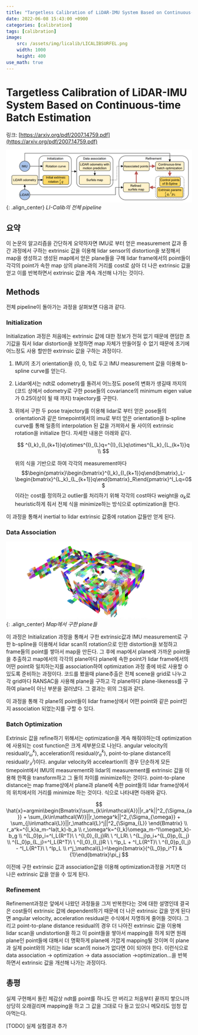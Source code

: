 ```yaml
---
title: "Targetless Calibration of LiDAR-IMU System Based on Continuous-time Batch Estimation"
date: 2022-06-08 15:43:00 +0900
categories: [calibration]
tags: [calibration]
image: 
    src: /assets/img/licalib/LICALIBSURFEL.png
    width: 1000
    height: 400
use_math: true
---
```


# Targetless Calibration of LiDAR-IMU System Based on Continuous-time Batch Estimation

링크: [https://arxiv.org/pdf/2007.14759.pdf](https://arxiv.org/pdf/2007.14759.pdf)

![licalib-pipeline](/assets/img/licalib/LICALIBPIPELINE.png){: .align_center}
_LI-Calib의 전체 pipeline_

## 요약

이 논문의 알고리즘을 간단하게 요약하자면 IMU로 부터 얻은 measurement 값과 중간 과정에서 구하는 extrinsic 값을 이용해 lidar sensor의 distortion을 보정해서 map을 생성하고 생성된 map에서 얻은 plane들을 구해 lidar frame에서의 point들이 각각의 point가 속한 map 상의 plane과의 거리를 cost로 삼아 더 나은 extrinsic 값을 얻고 이를 반복하면서 extrinsic 값을 계속 개선해 나가는 것이다.

## Methods

전체 pipeline이 돌아가는 과정을 살펴보면 다음과 같다.

### Initialization

Initialization 과정은 처음에는 extrinsic 값에 대한 정보가 전혀 없기 때문에 랜덤한 초기값을 줘서 lidar distortion을 보정하면 map 자체가 만들어질 수 없기 때문에 초기에 어느정도 사용 할만한 extrinsic 값을 구하는 과정이다.

1. IMU의 초기 orientation을 (0, 0, 1)로 두고 IMU measurement 값을 이용해 b-spline curve를 얻는다.

2. Lidar에서는 ndt로 odometry를 돌려서 어느정도 pose의 변화가 생길때 까지의(코드 상에서 odometry로 구한 pose들의 covariance의 minimum eigen value가 0.25이상이 될 때 까지) trajectory를 구한다.

3. 위에서 구한 두 pose trajectory를 이용해 lidar로 부터 얻은 pose들의 orientation과 같은 timepoint에서의 imu로 부터 얻은 orientation을 b-spline curve를 통해 일종의 interpolation 된 값을 가져와서 둘 사이의 extrinsic rotation을 initialize 한다. 자세한 내용은 아래와 같다.

    $$
    ^{I_k}_{I_{k+1}}q\otimes^{I}_{L}q=^{I}_{L}q\otimes^{L_k}_{L_{k+1}}q \\
    $$

    위의 식을 기반으로 하여 각각의 measurement마다 $$\begin{pmatrix}\begin{bmatrix}^{I_k}_{I_{k+1}}q\end{bmatrix}_L-\begin{bmatrix}^{L_k}_{L_{k+1}}q\end{bmatrix}_R\end{pmatrix}^I_Lq=0$$ 이라는 cost를 정의하고 outlier를 처리하기 위해 각각의 cost마다 weight을 ${\alpha_k}$로 heuristic하게 줘서 전체 식을 minimize하는 방식으로 optimization을 한다.

이 과정을 통해서 inertial to lidar extrinsic 값중에 rotation 값들만 얻게 된다.

### Data Association

![licalib-surfelmap](/assets/img/licalib/LICALIBSURFEL.png){: .align_center}
_Map에서 구한 plane들_

이 과정은 Initialization 과정을 통해서 구한 extrinsic값과 IMU measurement로 구한 b-spline을 이용해서 lidar scan의 rotation으로 인한 distortion을 보정하고 frame들의 point를 쌓아서 map을 만든다. 그 후에 map에서 plane에 가까운 point들을 추출하고 map에서의 각각의 plane마다 plane에 속한 point가 lidar frame에서의 어떤 point와 일치하는지를 association하여 optimization 과정 중에 바로 사용할 수 있도록 준비하는 과정이다. 코드를 봤을때 plane추출은 전체 scene을 grid로 나누고 각 grid마다 RANSAC을 사용해 plane을 구하고 각 plane마다 plane-likeness를 구하여 plane이 아닌 부분을 걸러냈다. 그 결과는 위의 그림과 같다.

이 과정을 통해 각 plane의 point들이 lidar frame상에서 어떤 point와 같은 point인지 association 되었는지를 구할 수 있다.

### Batch Optimization

Extrinsic 값을 refine하기 위해서는 optimization을 계속 해줘야하는데 optimization에 사용되는 cost function은 크게 세부분으로 나뉜다. angular velocity의 residual($r_{\omega}^{k}$), acceleration의 residual($r_{a}^k$), point-to-plane distance의 residual($r_{\mathcal{L}}^{j}$)이다. angular velocity와 acceleartion의 경우 단순하게 모든 timepoint에서 IMU의 measurement와 lidar의 measurement를 extrinsic 값을 이용해 한쪽을 transform하고 그 둘의 차이를 minimize하는 것이다. point-to-plane distance는 map frame상에서 plane과 plane에 속한 point들의 lidar frame상에서의 위치에서의 거리를 minimize 하는 것이다. 식으로 나타내면 아래와 같다.

$$ 
\hat{x}=argmin\begin{Bmatrix}\sum_{k\in\mathcal{A}}||r_a^k||^2_{\Sigma_{a}} + \sum_{k\in\mathcal{W}}||r_\omega^k||^2_{\Sigma_{\omega}} + \sum_{j\in\mathcal{L}}||r_\mathcal{L}^j||^2_{\Sigma_{L}} \end{Bmatrix} \\
r_a^k=^{I_k}a_m-^Ia(t_k)-b_a \\
r_\omega^k=^{I_k}\omega_m-^I\omega(t_k)-b_g \\
^{L_0}p_i=^I_L{R^T}\ \ ^{I_0}_{I_j}R\ \ ^I_LR\ \ ^{L_j}p_i+^{L_0}p_{L_j} \\
^{L_0}p_{L_j}=^I_L{R^T}\ \ ^{I_0}_{I_j}R \ \ ^Ip_L + ^I_L{R^T}\ \ ^{I_0}p_{I_j} - ^I_L{R^T}\ \ ^Ip_L \\
r^j_\mathcal{L}=\begin{bmatrix}{^{L_0}p_i^T} & {1}\end{bmatrix}\pi_j
$$

이전에 구한 extrinsic 값과 association값을 이용해 optimization과정을 거치면 더 나은 extrinsic 값을 얻을 수 있게 된다.

### Refinement

Refinement과정은 앞에서 나왔던 과정들을 그저 반복한다는 것에 대한 설명인데 결국은 cost들이 extrinsic 값에 dependent하기 때문에 더 나은 extrinsic 값을 얻게 된다면 angular velocity, acceleration residual은 수식에서 자명하게 줄어들 것이다. 그리고 point-to-plane distance residual의 경우 더 나아진 extrinsic 값을 이용해 lidar scan을 undistortion을 하고 이 point들을 쌓아서 mapping을 하게 되면 원래 plane인 point들에 대해서 더 명확하게 plane에 가깝게 mapping될 것이며 이 plane과 실제 point와의 거리는 lidar scan의 noise가 없다면 0이 되어야 한다. 이런식으로 data association -> optimization -> data association ->optimization...을 반복하면서 extrinsic 값을 개선해 나가는 과정이다.

## 총평

실제 구현해서 돌린 체감상 ndt를 point를 하나도 안 버리고 처음부터 끝까지 쌓으니까 상당히 오래걸리며 mapping을 하고 그 값을 그대로 다 들고 있으니 메모리도 엄청 잡아먹는다.

[TODO] 실제 실험결과 추가